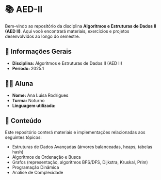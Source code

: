# 📚 AED-II  

Bem-vindo ao repositório da disciplina **Algoritmos e Estruturas de Dados II (AED II)**. Aqui você encontrará materiais, exercícios e projetos desenvolvidos ao longo do semestre.  

## 📌 Informações Gerais  

- **Disciplina:** Algoritmos e Estruturas de Dados II (AED II)  
- **Período:** 2025.1  


## 👩‍🎓 Aluna  

- **Nome:** Ana Luisa Rodrigues  
- **Turma:** Noturno
- **Linguagem utilizada:** 

## 📂 Conteúdo  

Este repositório conterá materiais e implementações relacionadas aos seguintes tópicos:  

- Estruturas de Dados Avançadas (árvores balanceadas, heaps, tabelas hash)  
- Algoritmos de Ordenação e Busca  
- Grafos (representação, algoritmos BFS/DFS, Dijkstra, Kruskal, Prim)  
- Programação Dinâmica  
- Análise de Complexidade  
